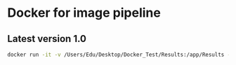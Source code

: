 # Docker for image pipeline

## Latest version 1.0

```bash
docker run -it -v /Users/Edu/Desktop/Docker_Test/Results:/app/Results -v /Users/Edu/Desktop/Docker_Test/Images:/app/Images image_pipeline/call_apply
```
